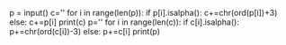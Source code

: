 p = input()
c=''
for i in range(len(p)):
    if p[i].isalpha():
        c+=chr(ord(p[i])+3)
    else:
        c+=p[i]
print(c)
p=''
for i in range(len(c)):
    if c[i].isalpha():
        p+=chr(ord(c[i])-3)
    else:
        p+=c[i]
print(p)
